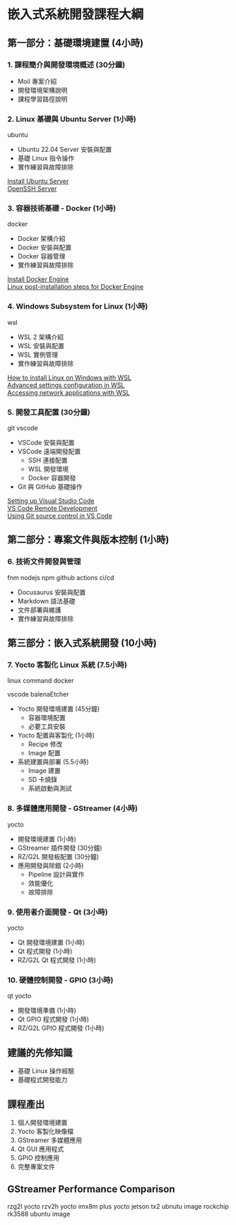 # 嵌入式系統開發課程大綱

## 第一部分：基礎環境建置 (4小時)

### 1. 課程簡介與開發環境概述 (30分鐘)

- Moil 專案介紹
- 開發環境架構說明
- 課程學習路徑說明

### 2. Linux 基礎與 Ubuntu Server (1小時)

ubuntu

- Ubuntu 22.04 Server 安裝與配置
- 基礎 Linux 指令操作
- 實作練習與故障排除

[Install Ubuntu Server](https://ubuntu.com/tutorials/install-ubuntu-server#1-overview)  
[OpenSSH Server](https://documentation.ubuntu.com/server/how-to/security/openssh-server/)

### 3. 容器技術基礎 - Docker (1小時)

docker

- Docker 架構介紹
- Docker 安裝與配置
- Docker 容器管理
- 實作練習與故障排除

[Install Docker Engine](https://docs.docker.com/engine/install/ubuntu/)  
[Linux post-installation steps for Docker Engine](https://docs.docker.com/engine/install/linux-postinstall/)

### 4. Windows Subsystem for Linux (1小時)

wsl

- WSL 2 架構介紹
- WSL 安裝與配置
- WSL 實例管理
- 實作練習與故障排除

[How to install Linux on Windows with WSL](https://learn.microsoft.com/en-us/windows/wsl/install)  
[Advanced settings configuration in WSL](https://learn.microsoft.com/en-us/windows/wsl/wsl-config)  
[Accessing network applications with WSL](https://learn.microsoft.com/en-us/windows/wsl/networking)

### 5. 開發工具配置 (30分鐘)

git
vscode

- VSCode 安裝與配置
- VSCode 遠端開發配置
  - SSH 連接配置
  - WSL 開發環境
  - Docker 容器開發
- Git 與 GitHub 基礎操作

[Setting up Visual Studio Code](https://code.visualstudio.com/docs/setup/setup-overview)  
[VS Code Remote Development](https://code.visualstudio.com/docs/remote/remote-overview)  
[Using Git source control in VS Code](https://code.visualstudio.com/docs/sourcecontrol/overview)

## 第二部分：專案文件與版本控制 (1小時)

### 6. 技術文件開發與管理

fnm
nodejs npm
github actions ci/cd

- Docusaurus 安裝與配置
- Markdown 語法基礎
- 文件部署與維護
- 實作練習與故障排除

## 第三部分：嵌入式系統開發 (10小時)

### 7. Yocto 客製化 Linux 系統 (7.5小時)

linux command
docker

vscode
balenaEtcher

- Yocto 開發環境建置 (45分鐘)
  - 容器環境配置
  - 必要工具安裝
- Yocto 配置與客製化 (1小時)
  - Recipe 修改
  - Image 配置
- 系統建置與部署 (5.5小時)
  - Image 建置
  - SD 卡燒錄
  - 系統啟動與測試

### 8. 多媒體應用開發 - GStreamer (4小時)

yocto

- 開發環境建置 (1小時)
- GStreamer 插件開發 (30分鐘)
- RZ/G2L 開發板配置 (30分鐘)
- 應用開發與除錯 (2小時)
  - Pipeline 設計與實作
  - 效能優化
  - 故障排除

### 9. 使用者介面開發 - Qt (3小時)

yocto

- Qt 開發環境建置 (1小時)
- Qt 程式開發 (1小時)
- RZ/G2L Qt 程式開發 (1小時)

### 10. 硬體控制開發 - GPIO (3小時)

qt
yocto

- 開發環境準備 (1小時)
- Qt GPIO 程式開發 (1小時)
- RZ/G2L GPIO 程式開發 (1小時)

## 建議的先修知識

- 基礎 Linux 操作經驗
- 基礎程式開發能力

## 課程產出

1. 個人開發環境建置
2. Yocto 客製化映像檔
3. GStreamer 多媒體應用
4. Qt GUI 應用程式
5. GPIO 控制應用
6. 完整專案文件

## GStreamer Performance Comparison

rzg2l yocto
rzv2h yocto
imx8m plus yocto
jetson tx2 ubnutu image
rockchip rk3588 ubuntu image
